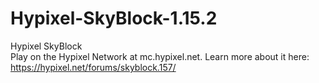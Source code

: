 # Hypixel-SkyBlock-1.15.2
Hypixel SkyBlock  
Play on the Hypixel Network at mc.hypixel.net.
Learn more about it here: https://hypixel.net/forums/skyblock.157/
